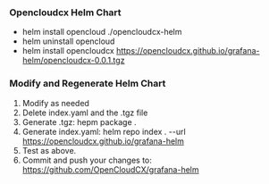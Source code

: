 ### Opencloudcx Helm Chart
- helm install opencloud ./opencloudcx-helm 
- helm uninstall opencloud
- helm install opencloudcx https://opencloudcx.github.io/grafana-helm/opencloudcx-0.0.1.tgz

### Modify and Regenerate Helm Chart
1. Modify as needed
2. Delete index.yaml and the .tgz file
3. Generate .tgz: hepm package .
4. Generate index.yaml: helm repo index . --url https://opencloudcx.github.io/grafana-helm
5. Test as above.
6. Commit and push your changes to: https://github.com/OpenCloudCX/grafana-helm
